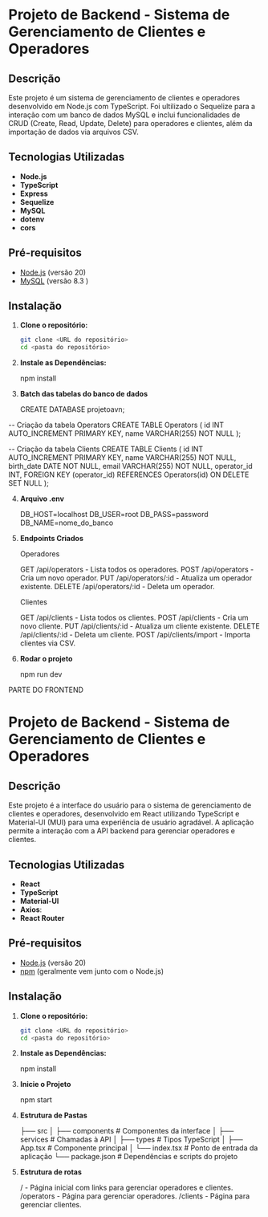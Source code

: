 # Projeto de Backend - Sistema de Gerenciamento de Clientes e Operadores

## Descrição

Este projeto é um sistema de gerenciamento de clientes e operadores desenvolvido em Node.js com TypeScript. Foi ultilizado o Sequelize para a interação com um banco de dados MySQL e inclui funcionalidades de CRUD (Create, Read, Update, Delete) para operadores e clientes, além da importação de dados via arquivos CSV.

## Tecnologias Utilizadas

- **Node.js**
- **TypeScript**
- **Express**
- **Sequelize**
- **MySQL**
- **dotenv**
- **cors**

## Pré-requisitos

- [Node.js](https://nodejs.org/) (versão 20)
- [MySQL](https://www.mysql.com/) (versão 8.3 )

## Instalação

1. **Clone o repositório:**
   ```bash
   git clone <URL do repositório>
   cd <pasta do repositório>


2. **Instale as Dependências:**

    npm install

3. **Batch das tabelas do banco de dados**

    CREATE DATABASE projetoavn;


-- Criação da tabela Operators
    CREATE TABLE Operators (
    id INT AUTO_INCREMENT PRIMARY KEY,
    name VARCHAR(255) NOT NULL
    );

-- Criação da tabela Clients
    CREATE TABLE Clients (
    id INT AUTO_INCREMENT PRIMARY KEY,
    name VARCHAR(255) NOT NULL,
    birth_date DATE NOT NULL,
    email VARCHAR(255) NOT NULL,
    operator_id INT,
    FOREIGN KEY (operator_id) REFERENCES Operators(id) ON DELETE SET NULL
    );


4. **Arquivo .env**

    DB_HOST=localhost
    DB_USER=root
    DB_PASS=password
    DB_NAME=nome_do_banco

5. **Endpoints Criados**

    Operadores

    GET /api/operators - Lista todos os operadores.
    POST /api/operators - Cria um novo operador.
    PUT /api/operators/:id - Atualiza um operador existente.
    DELETE /api/operators/:id - Deleta um operador.


    Clientes

    GET /api/clients - Lista todos os clientes.
    POST /api/clients - Cria um novo cliente.
    PUT /api/clients/:id - Atualiza um cliente existente.
    DELETE /api/clients/:id - Deleta um cliente.
    POST /api/clients/import - Importa clientes via CSV.

6. **Rodar o projeto**

    npm run dev



PARTE DO FRONTEND 


# Projeto de Backend - Sistema de Gerenciamento de Clientes e Operadores

## Descrição

Este projeto é a interface do usuário para o sistema de gerenciamento de clientes e operadores, desenvolvido em React utilizando TypeScript e Material-UI (MUI) para uma experiência de usuário agradável. A aplicação permite a interação com a API backend para gerenciar operadores e clientes.

## Tecnologias Utilizadas

- **React**
- **TypeScript**
- **Material-UI**
- **Axios**:
- **React Router**

## Pré-requisitos

- [Node.js](https://nodejs.org/) (versão 20)
- [npm](https://www.npmjs.com/) (geralmente vem junto com o Node.js)

## Instalação

1. **Clone o repositório:**
   ```bash
   git clone <URL do repositório>
   cd <pasta do repositório>


2. **Instale as Dependências:**

    npm install

3. **Inicie o Projeto**

    npm start

4. **Estrutura de Pastas**

    ├── src
│   ├── components       # Componentes da interface
│   ├── services         # Chamadas à API
│   ├── types            # Tipos TypeScript
│   ├── App.tsx          # Componente principal
│   └── index.tsx        # Ponto de entrada da aplicação
└── package.json         # Dependências e scripts do projeto

5. **Estrutura de rotas**

    / - Página inicial com links para gerenciar operadores e clientes.
    /operators - Página para gerenciar operadores.
    /clients - Página para gerenciar clientes.














